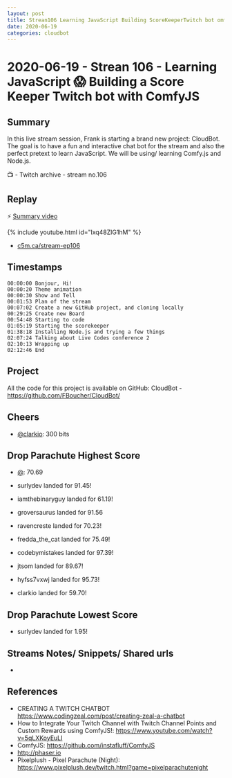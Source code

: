 ```yaml
---
layout: post
title: Strean106 Learning JavaScript Building ScoreKeeperTwitch bot omfyJS
date: 2020-06-19
categories: cloudbot
---
```



# 2020-06-19 - Strean 106 - Learning JavaScript 😱 Building a Score Keeper Twitch bot with ComfyJS

## Summary

In this live stream session, Frank is starting a brand new project: CloudBot. The goal is to have a fun and interactive chat bot for the stream and also the perfect pretext to learn JavaScript. We will be using/ learning Comfy.js and Node.js.

📺 - Twitch archive - stream no.106

## Replay


⚡ [Summary video](https://youtu.be/6I8tc-OObLY)

{% include youtube.html id="lxq48ZlG1hM" %}
<br/><!--more-->
- [c5m.ca/stream-ep106](https://c5m.ca/stream-ep106)

## Timestamps


    00:00:00 Bonjour, Hi!
    00:00:20 Theme animation
    00:00:30 Show and Tell
    00:01:53 Plan of the stream
    00:07:02 Create a new GitHub project, and cloning locally
    00:29:25 Create new Board
    00:54:48 Starting to code
    01:05:19 Starting the scorekeeper
    01:38:18 Installing Node.js and trying a few things
    02:07:24 Talking about Live Codes conference 2
    02:10:13 Wrapping up 
    02:12:46 End


Project
-------

All the code for this project is available on GitHub: CloudBot - https://github.com/FBoucher/CloudBot/



Cheers
------

- [@clarkio](https://www.twitch.tv/clarkio): 300 bits




Drop Parachute Highest Score
----------------------------

- [@](https://www.twitch.tv/):  70.69

- surlydev landed for 91.45!
- iamthebinaryguy landed for 61.19!
- groversaurus landed for 91.56
- ravencreste landed for 70.23!
- fredda_the_cat landed for 75.49!
- codebymistakes landed for 97.39!
- jtsom landed for 89.67!
- hyfss7vxwj landed for 95.73!
- clarkio landed for 59.70!


Drop Parachute Lowest Score
----------------------------

- surlydev landed for 1.95!


Streams Notes/ Snippets/ Shared urls
-----------------------------------

- 


References
----------

- CREATING A TWITCH CHATBOT	https://www.codingzeal.com/post/creating-zeal-a-chatbot
- How to Integrate Your Twitch Channel with Twitch Channel Points and Custom Rewards using ComfyJS!: https://www.youtube.com/watch?v=5qLXKoyEuLI
- ComfyJS: https://github.com/instafluff/ComfyJS
- http://phaser.io
- Pixelplush - Pixel Parachute (Night): https://www.pixelplush.dev/twitch.html?game=pixelparachutenight
